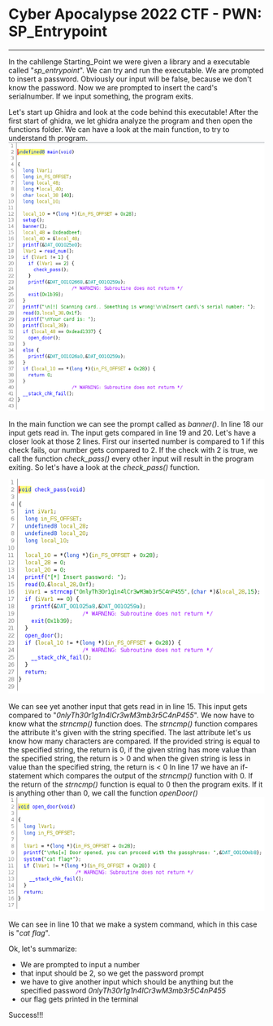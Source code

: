 # Cyber Apocalypse 2022 CTF - PWN: SP_Entrypoint
-------------------------------------------------

In the cahllenge Starting_Point we were given a library and a executable called "*sp_entrypoint*".
We can try and run the executable. We are prompted to insert a password. Obviously our input will be false, because we don't know the password. Now we are prompted to insert the card's serialnumber.
If we input something, the program exits.

Let's start up Ghidra and look at the code behind this executable!
After the first start of ghidra, we let ghidra analyze the program and then open the functions folder.
We can have a look at the main function, to try to understand th program.
![Ghidra main](SP_Entrypoint-Ghidra-main.png)

In the main function we can see the prompt called as *banner()*. In line 18 our input gets read in.
The input gets compared in line 19 and 20. Let's have a closer look at those 2 lines.
First our inserted number is compared to 1 if this check fails, our number gets compared to 2.
If the check with 2 is true, we call the function *check_pass()* every other input will result in the program exiting.
So let's have a look at the *check_pass()* function.

![Ghidra checkPass](SP_Entrypoint-Ghidra-checkPass.png)

We can see yet another input that gets read in in line 15. This input gets compared to "*0nlyTh30r1g1n4lCr3wM3mb3r5C4nP455*".
We now have to know what the *strncmp()* function does. The *strncmp()* function compares the attribute it's given with the string specified. The last attribute let's us know how many characters are compared.
If the provided string is equal to the specified string, the return is 0, if the given string has more value than the specified string, the return is > 0 and when the given string is less in value than the specified string, the return is < 0
In line 17 we have an if-statement which compares the output of the *strncmp()* function with 0.
If the return of the *strncmp()* function is equal to 0 then the program exits. If it is anything other than 0, we call the function *openDoor()*
![Ghidra openDoor](SP_Entrypoint-Ghidra-openDoor.png)

We can see in line 10 that we make a system command, which in this case is "*cat flag*".

Ok, let's summarize:
+ We are prompted to input a number
+ that input should be 2, so we get the password prompt
+ we have to give another input which should be anything but the specified password *0nlyTh30r1g1n4lCr3wM3mb3r5C4nP455*
+ our flag gets printed in the terminal

Success!!!

